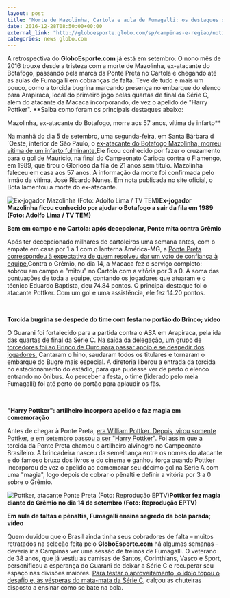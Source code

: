 ```yaml
---
layout: post
title: "Morte de Mazolinha, Cartola e aula de Fumagalli: os destaques de setembro"
date: 2016-12-28T08:50:00+00:00
external_link: "http://globoesporte.globo.com/sp/campinas-e-regiao/noticia/2016/12/morte-de-mazolinha-cartola-e-aula-de-fumagalli-os-destaques-de-setembro.html"
categories: news globo.com
---
```

A retrospectiva do **GloboEsporte.com** já está em setembro. O nono mês de 2016 trouxe desde a tristeza com a morte de Mazolinha, ex-atacante do Botafogo, passando pela marca da Ponte Preta no Cartola e chegando até as aulas de Fumagalli em cobranças de falta. Teve de tudo e mais um pouco, como a torcida bugrina marcando presença no embarque do elenco para Arapiraca, local do primeiro jogo pelas quartas de final da Série C, além do atacante da Macaca incorporando, de vez o apelido de "Harry Pottker". **Saiba como foram os principais destaques abaixo:  
  
Mazolinha, ex-atacante do Botafogo, morre aos 57 anos, vítima de infarto**  
    
  
Na manhã do dia 5 de setembro, uma segunda-feira, em Santa Bárbara d´Oeste, interior de São Paulo, o [ex-atacante do Botafogo Mazolinha, morreu vítima de um infarto fulminante.](http://globoesporte.globo.com/sp/campinas-e-regiao/noticia/2016/09/mazolinha-ex-atacante-do-botafogo-morre-aos-57-anos.html)Ele ficou conhecido por fazer o cruzamento para o gol de Maurício, na final do Campeonato Carioca contra o Flamengo, em 1989, que tirou o Glorioso da fila de 21 anos sem título. Mazolinha faleceu em casa aos 57 anos. A informação da morte foi confirmada pelo irmão da vítima, José Ricardo Nunes. Em nota publicada no site oficial, o Bota lamentou a morte do ex-atacante.

 ![Ex-jogador Mazolinha (Foto: Adolfo Lima / TV TEM)](http://s2.glbimg.com/bx3MIbvbc7rf76yRwZlWa0YrQwQ=/0x67:1280x791/690x390/s.glbimg.com/es/ge/f/original/2015/03/27/mazolinha_adolfolimatvtem-6.jpg "Ex-jogador Mazolinha (Foto: Adolfo Lima / TV TEM)")**Ex-jogador Mazolinha ficou conhecido por ajudar o Botafogo a sair da fila em 1989 (Foto: Adolfo Lima / TV TEM)**

**Bem em campo e no Cartola: após decepcionar, Ponte mita contra Grêmio**  
  
Após ter decepcionado milhares de cartoleiros uma semana antes, com o empate em casa por 1 a 1 com o lanterna América-MG, a [Ponte Preta correspondeu à expectativa de quem resolveu dar um voto de confiança à equipe.](http://globoesporte.globo.com/sp/campinas-e-regiao/futebol/times/ponte-preta/noticia/2016/09/bem-em-campo-e-no-cartola-apos-decepcionar-ponte-mita-contra-gremio.html)Contra o Grêmio, no dia 14, a Macaca fez o serviço completo: sobrou em campo e "mitou" no Cartola com a vitória por 3 a 0. A soma das pontuações de toda a equipe, contando os jogadores que atuaram e o técnico Eduardo Baptista, deu 74.84 pontos. O principal destaque foi o atacante Pottker. Com um gol e uma assistência, ele fez 14.20 pontos.

&nbsp;

**Torcida bugrina se despede do time com festa no portão do Brinco; vídeo**    
  
O Guarani foi fortalecido para a partida contra o ASA em Arapiraca, pela ida das quartas de final da Série C. [Na saída da delegação, um grupo de torcedores foi ao Brinco de Ouro para passar apoio e se despedir dos jogadores.](http://globoesporte.globo.com/sp/campinas-e-regiao/futebol/times/guarani/noticia/2016/09/torcida-bugrina-se-despede-do-time-com-festa-no-portao-do-brinco.html) Cantaram o hino, saudaram todos os titulares e tornaram o embarque do Bugre mais especial. A diretoria liberou a entrada da torcida no estacionamento do estádio, para que pudesse ver de perto o elenco entrando no ônibus. Ao perceber a festa, o time (liderado pelo meia Fumagalli) foi até perto do portão para aplaudir os fãs.

&nbsp;

**"Harry Pottker": artilheiro incorpora apelido e faz magia em comemoração**  
  
Antes de chegar à Ponte Preta, [era William Pottker. Depois, virou somente Pottker, e em setembro passou a ser "Harry Pottker"](http://globoesporte.globo.com/sp/campinas-e-regiao/futebol/times/ponte-preta/noticia/2016/09/harry-pottker-artilheiro-incorpora-apelido-e-faz-magia-em-comemoracao.html). Foi assim que a torcida da Ponte Preta chamou o artilheiro alvinegro no Campeonato Brasileiro. A brincadeira nasceu da semelhança entre os nomes do atacante e do famoso bruxo dos livros e do cinema e ganhou força quando Pottker incorporou de vez o apelido ao comemorar seu décimo gol na Série A com uma "magia", logo depois de cobrar o pênalti e definir a vitória por 3 a 0 sobre o Grêmio.

 ![Pottker, atacante Ponte Preta (Foto: Reprodução EPTV)](http://s2.glbimg.com/aPCrFJsix2DiarCzjwArqQ41gWc=/299x49:989x440/690x390/s.glbimg.com/es/ge/f/original/2016/09/15/pottker.6.jpg "Pottker, atacante Ponte Preta (Foto: Reprodução EPTV)")**Pottker fez magia diante do Grêmio no dia 14 de setembro (Foto: Reprodução EPTV)**

**Em aula de faltas e pênaltis, Fumagalli ensina segredo da bola parada; vídeo**  
  
Quem duvidou que o Brasil ainda tinha seus cobradores de falta – muitos retratados na seleção feita pelo **GloboEsporte.com** há algumas semanas – deveria ir a Campinas ver uma sessão de treinos de Fumagalli. O veterano de 38 anos, que já vestiu as camisas de Santos, Corinthians, Vasco e Sport, personificou a esperança do Guarani de deixar a Série C e recuperar seu espaço nas divisões maiores. [Para testar o aproveitamento, o ídolo topou o desafio e, às vésperas do mata-mata da Série C](http://globoesporte.globo.com/sp/campinas-e-regiao/futebol/times/guarani/noticia/2016/09/em-aula-de-faltas-e-penaltis-fumagalli-ensina-segredo-da-bola-parada-video.html), calçou as chuteiras disposto a ensinar como se bate na bola.

&nbsp;

